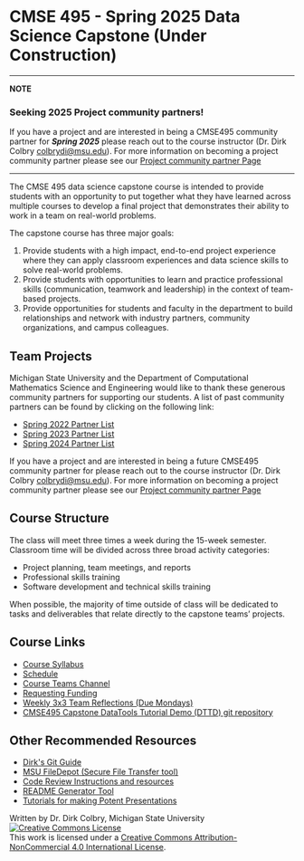 # CMSE 495 - Spring 2025 Data Science Capstone (Under Construction)

---
**NOTE**

### Seeking 2025 Project community partners!

If you have a project and are interested in being a CMSE495 community partner for **_Spring 2025_** please reach out to the course instructor (Dr. Dirk Colbry <colbrydi@msu.edu>). For more information on becoming a project community partner please see our [Project community partner Page](./Seeking-Community_Partners)

---

The CMSE 495 data science capstone course is intended to provide students with an opportunity to put together what they have learned across multiple courses to develop a final project that demonstrates their ability to work in a team on real-world problems.

The capstone course has three major goals:
1. Provide students with a high impact, end-to-end project experience where they can apply classroom experiences and data science skills to solve real-world problems. 
2. Provide students with opportunities to learn and practice professional skills (communication, teamwork and leadership) in the context of team-based projects.
3. Provide opportunities for students and faculty in the department to build relationships and network with industry partners, community organizations, and campus colleagues. 

## Team Projects
Michigan State University and the Department of Computational Mathematics Science and Engineering would like to thank these generous community partners for supporting our students.  A list of past community partners can be found by clicking on the following link:

- [Spring 2022 Partner List](./Partners-2022)
- [Spring 2023 Partner List](./Partners-2023)
- [Spring 2024 Partner List](./Partners-2024)

If you have a project and are interested in being a future CMSE495 community partner for please reach out to the course instructor (Dr. Dirk Colbry <colbrydi@msu.edu>). For more information on becoming a project community partner please see our [Project community partner Page](./Seeking-Community_Partners)

## Course Structure
The class will meet three times a week during the 15-week semester. Classroom time will be divided across three broad activity categories:

- Project planning, team meetings, and reports
- Professional skills training
- Software development and technical skills training

When possible, the majority of time outside of class will be dedicated to tasks and deliverables that relate directly to the capstone teams’ projects.  

## Course Links

- [Course Syllabus](Syllabus)
- [Schedule](Schedule)
- [Course Teams Channel](https://teams.microsoft.com/l/team/19%3aZIr6qxmoN4-aYHTqckkubQlYQU1MifUf9AuLQJSKC5k1%40thread.tacv2/conversations?groupId=0942a9ef-430c-4e60-b188-4d53e2ca22e6&tenantId=22177130-642f-41d9-9211-74237ad5687d)
- [Requesting Funding](Requesting-Funding)
- [Weekly 3x3 Team Reflections (Due Mondays)](Weekly-3x3)
- [CMSE495 Capstone DataTools Tutorial Demo (DTTD) git repository](https://gitlab.msu.edu/CMSE/datatools_tutorial_demo)

## Other Recommended Resources
- [Dirk's Git Guide](https://msu-cmse-courses.github.io/cmse802-f20-student/0000--Jupyter-Getting-Started-Guide.html)
- [MSU FileDepot (Secure File Transfer tool)](https://filedepot.msu.edu/)
- [Code Review Instructions and resources](https://www.pyopensci.org/)
- [README Generator Tool](https://readme.so/editor)
- [Tutorials for making Potent Presentations](https://www.eval.org/Education-Programs/Potent-Presentations)

Written by Dr. Dirk Colbry, Michigan State University
<a rel="license" href="http://creativecommons.org/licenses/by-nc/4.0/"><img alt="Creative Commons License" style="border-width:0" src="https://i.creativecommons.org/l/by-nc/4.0/88x31.png" /></a><br />This work is licensed under a <a rel="license" href="http://creativecommons.org/licenses/by-nc/4.0/">Creative Commons Attribution-NonCommercial 4.0 International License</a>.
